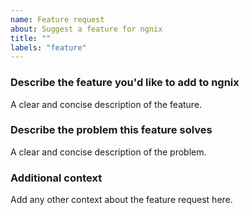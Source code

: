 ```yaml
---
name: Feature request
about: Suggest a feature for ngnix
title: ""
labels: "feature"
---
```


### Describe the feature you'd like to add to ngnix

A clear and concise description of the feature.

### Describe the problem this feature solves

A clear and concise description of the problem.

### Additional context

Add any other context about the feature request here.
